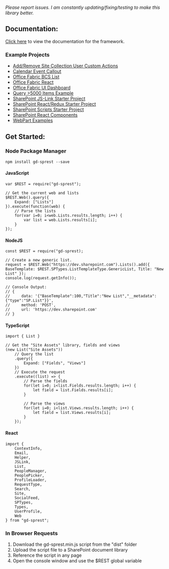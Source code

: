 *Please report issues. I am constantly updating/fixing/testing to make this library better.*

## Documentation:
[Click here](https://github.com/gunjandatta/sprest/wiki) to view the documentation for the framework.

### Example Projects
* [Add/Remove Site Collection User Custom Actions](https://github.com/gunjandatta/sprest-sitecustomactions)
* [Calendar Event Callout](https://github.com/gunjandatta/sp-event-callout)
* [Office Fabric BCS List](https://github.com/gunjandatta/sprest-bcs-list)
* [Office Fabric React](https://github.com/gunjandatta/sprest-fabric-react)
* [Office Fabric UI Dashboard](https://github.com/gunjandatta/sprest-list)
* [Query >5000 Items Example](https://github.com/gunjandatta/sprest-large-list)
* [SharePoint JS-Link Starter Project](https://github.com/gunjandatta/sp-jslink)
* [SharePoint React/Redux Starter Project](https://github.com/gunjandatta/sp-react-redux)
* [SharePoint Scripts Starter Project](https://github.com/gunjandatta/sp-scripts)
* [SharePoint React Components](https://github.com/gunjandatta/sprest-react)
* [WebPart Examples](https://github.com/gunjandatta/sprest-webparts)

## Get Started:
### Node Package Manager
```
npm install gd-sprest --save
```
#### JavaScript
```
var $REST = require("gd-sprest");

// Get the current web and lists
$REST.Web().query({
    Expand: ["Lists"]
}).execute(function(web) {
    // Parse the lists
    for(var i=0; i<web.Lists.results.length; i++) {
        var list = web.Lists.results[i];
    }
});
```
#### NodeJS
```
const $REST = require("gd-sprest);

// Create a new generic list.
request = $REST.Web("https://dev.sharepoint.com").Lists().add({ BaseTemplate: $REST.SPTypes.ListTemplateType.GenericList, Title: "New List" });
console.log(request.getInfo());

// Console Output:
// {
//     data: '{"BaseTemplate":100,"Title":"New List","__metadata":{"type":"SP.List"}}',
//     method: 'POST',
//     url: 'https://dev.sharepoint.com'
// }
```
#### TypeScript
```
import { List }

// Get the "Site Assets" library, fields and views
(new List("Site Assets"))
    // Query the list
    .query({
        Expand: ["Fields", "Views"]
    })
    // Execute the request
    .execute((list) => {
        // Parse the fields
        for(let i=0; i<list.Fields.results.length; i++) {
            let field = list.Fields.results[i];
        }

        // Parse the views
        for(let i=0; i<list.Views.results.length; i++) {
            let field = list.Views.results[i];
        }
    });
```
#### React
```
import {
    ContextInfo,
    Email,
    Helper,
    JSLink,
    List,
    PeopleManager,
    PeoplePicker,
    ProfileLoader,
    RequestType,
    Search,
    Site,
    SocialFeed,
    SPTypes,
    Types,
    UserProfile,
    Web
} from "gd-sprest";
```

### In Browser Requests
1. Download the gd-sprest.min.js script from the "dist" folder
2. Upload the script file to a SharePoint document library
3. Reference the script in any page
4. Open the console window and use the $REST global variable